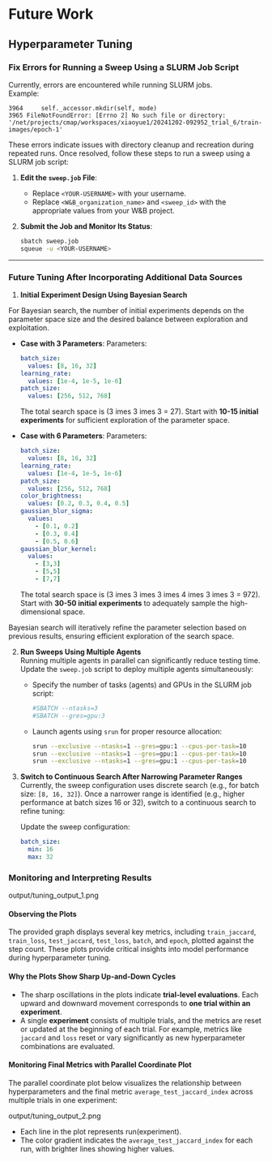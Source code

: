
# Future Work

## Hyperparameter Tuning

### Fix Errors for Running a Sweep Using a SLURM Job Script
Currently, errors are encountered while running SLURM jobs.  
Example:  
```
3964     self._accessor.mkdir(self, mode)
3965 FileNotFoundError: [Errno 2] No such file or directory: '/net/projects/cmap/workspaces/xiaoyue1/20241202-092952_trial_6/train-images/epoch-1'
```

These errors indicate issues with directory cleanup and recreation during repeated runs. Once resolved, follow these steps to run a sweep using a SLURM job script:

1. **Edit the `sweep.job` File**:
   - Replace `<YOUR-USERNAME>` with your username.
   - Replace `<W&B_organization_name>` and `<sweep_id>` with the appropriate values from your W&B project.

2. **Submit the Job and Monitor Its Status**:
   ```bash
   sbatch sweep.job
   squeue -u <YOUR-USERNAME>
   ```

---

### Future Tuning After Incorporating Additional Data Sources

1. **Initial Experiment Design Using Bayesian Search**

For Bayesian search, the number of initial experiments depends on the parameter space size and the desired balance between exploration and exploitation.

- **Case with 3 Parameters**:
  Parameters:
  ```yaml
  batch_size:
    values: [8, 16, 32]
  learning_rate:
    values: [1e-4, 1e-5, 1e-6]
  patch_size:
    values: [256, 512, 768]
  ```
  The total search space is \(3 	imes 3 	imes 3 = 27\). Start with **10-15 initial experiments** for sufficient exploration of the parameter space.

- **Case with 6 Parameters**:
  Parameters:
  ```yaml
  batch_size:
    values: [8, 16, 32]
  learning_rate:
    values: [1e-4, 1e-5, 1e-6]
  patch_size:
    values: [256, 512, 768]
  color_brightness:
    values: [0.2, 0.3, 0.4, 0.5]
  gaussian_blur_sigma:
    values:
      - [0.1, 0.2]
      - [0.3, 0.4]
      - [0.5, 0.6]
  gaussian_blur_kernel:
    values:
      - [3,3]
      - [5,5]
      - [7,7]
  ```
  The total search space is \(3 	imes 3 	imes 3 	imes 4 	imes 3 	imes 3 = 972\). Start with **30-50 initial experiments** to adequately sample the high-dimensional space.

Bayesian search will iteratively refine the parameter selection based on previous results, ensuring efficient exploration of the search space.


2. **Run Sweeps Using Multiple Agents**  
   Running multiple agents in parallel can significantly reduce testing time. Update the `sweep.job` script to deploy multiple agents simultaneously:

   - Specify the number of tasks (agents) and GPUs in the SLURM job script:
     ```bash
     #SBATCH --ntasks=3
     #SBATCH --gres=gpu:3
     ```
   - Launch agents using `srun` for proper resource allocation:
     ```bash
     srun --exclusive --ntasks=1 --gres=gpu:1 --cpus-per-task=10           wandb agent username/project_name/sweep_id --count 10 &
     srun --exclusive --ntasks=1 --gres=gpu:1 --cpus-per-task=10           wandb agent username/project_name/sweep_id --count 10 &
     srun --exclusive --ntasks=1 --gres=gpu:1 --cpus-per-task=10           wandb agent username/project_name/sweep_id --count 10 &
     ```

3. **Switch to Continuous Search After Narrowing Parameter Ranges**  
   Currently, the sweep configuration uses discrete search (e.g., for batch size: `[8, 16, 32]`). Once a narrower range is identified (e.g., higher performance at batch sizes 16 or 32), switch to a continuous search to refine tuning:

   Update the sweep configuration:
   ```yaml
   batch_size:
     min: 16
     max: 32
   ```
### Monitoring and Interpreting Results
output/tuning_output_1.png

#### Observing the Plots
The provided graph displays several key metrics, including `train_jaccard`, `train_loss`, `test_jaccard`, `test_loss`, `batch`, and `epoch`, plotted against the step count. These plots provide critical insights into model performance during hyperparameter tuning.

#### Why the Plots Show Sharp Up-and-Down Cycles
- The sharp oscillations in the plots indicate **trial-level evaluations**. Each upward and downward movement corresponds to **one trial within an experiment**.
- A single **experiment** consists of multiple trials, and the metrics are reset or updated at the beginning of each trial. For example, metrics like `jaccard` and `loss` reset or vary significantly as new hyperparameter combinations are evaluated.

#### Monitoring Final Metrics with Parallel Coordinate Plot
The parallel coordinate plot below visualizes the relationship between hyperparameters and the final metric `average_test_jaccard_index` across multiple trials in one experiment:

output/tuning_output_2.png

- Each line in the plot represents run(experiment).
- The color gradient indicates the `average_test_jaccard_index` for each run, with brighter lines showing higher values.